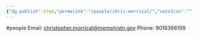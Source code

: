```yaml
---
{"dg-publish":true,"permalink":"/people/chris-morrical/","noteIcon":"","created":"2025-05-20T10:31:25.327-05:00"}
---
```


#people
Email: christopher.morrical@memphistn.gov
Phone: 9016366199
